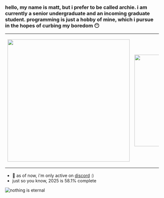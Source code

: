<!--
  big shout out to [ouuan](https://ouuan.moe/about). for reference, please go to his readme profile...
-->
<!--
  also, another big shout out to [liununu](https://github.com/liununu/liununu) for automation. please leave him a star...
-->
### hello, my name is matt, but i prefer to be called archie. i am currently a senior undergraduate and an incoming graduate student. programming is just a hobby of mine, which i pursue in the hopes of curbing my boredom 😶
<table align="center">
  <tr>
    <td>
      <p align="left">
        <a href="https://github.com/kittinan/spotify-github-profile" target="__blank">
          <img src="https://spotify-github-profile.kittinanx.com/api/view.svg?uid=qtaj6brxfgf51fl3iwa9er3ef&cover_image=true&theme=natemoo-re&show_offline=false&background_color=121212&interchange=true&bar_color=53b14f&bar_color_cover=true" width="400px" />
        </a>
      </p>
    </td>
    <td>
      <a href="https://lanyard.cnrad.dev" target="__blank">
          <img src="https://lanyard.cnrad.dev/api/1086625985761382430?theme=dark&hideDiscrim=true&borderRadius=30px&idleMessage=either%20hunting%20some%20good/offensive%20memes%20or%20plotting%20something%20bad%20for%20personal%20benefit" width="300px" />
        </a>
    </td>
  </tr>
</table>

- :thought_balloon: as of now, i'm only active on <a href="https://discord.gg/memes" target="__blank">discord</a> :)
- just so you know, 2025 is 58.1% complete

![nothing is eternal](https://github.com/archangel-12/archangel-12/actions/workflows/main.yml/badge.svg?event=schedule)